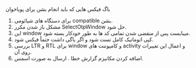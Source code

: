 باگ فیکس هایی که باید انجام بشن برای پویاخوان
1. برای دستگاه های شیائومی compatible بشن.
2. مشکل باز شدن مکرر SelectOtpWindow حل شود.
3. این window میبایست پس از منقضی شدن تمامی کد ها به طور خودکار بسته شود.
4. کپی اتوماتیک کامل تست شود و اگر باگی داشت حتماً فیکس شود.
5. بررسی LTR و RTL برای window و کامپوننت های activity و اعمال این تغییرات روی آن.
6. اضافه کردن مکانیزم گزارش خطا . ارسال به صورت اسمس.